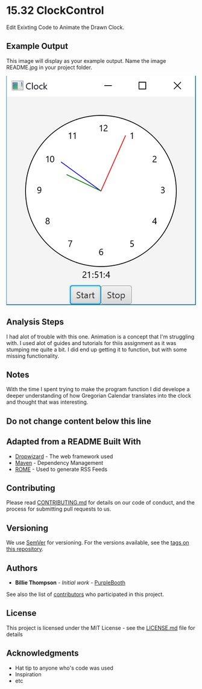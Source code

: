 # 15.32 ClockControl

Edit Exixting Code to Animate the Drawn Clock.

## Example Output

This image will display as your example output. Name the image README.jpg in your project folder.

![Sample Output](README.jpg)

## Analysis Steps


I had alot of trouble with this one. Animation is a concept that I'm struggling with. I used alot of guides and tutorials for thiis assignment as it was stumping me quite a bit. I did end up getting it to function, but with some missing functionality.

## Notes

With the time I spent trying to make the program function I did develope a deeper understanding of how Gregorian Calendar translates into the clock and thought that was interesting.

## Do not change content below this line
## Adapted from a README Built With

* [Dropwizard](http://www.dropwizard.io/1.0.2/docs/) - The web framework used
* [Maven](https://maven.apache.org/) - Dependency Management
* [ROME](https://rometools.github.io/rome/) - Used to generate RSS Feeds

## Contributing

Please read [CONTRIBUTING.md](https://gist.github.com/PurpleBooth/b24679402957c63ec426) for details on our code of conduct, and the process for submitting pull requests to us.

## Versioning

We use [SemVer](http://semver.org/) for versioning. For the versions available, see the [tags on this repository](https://github.com/your/project/tags). 

## Authors

* **Billie Thompson** - *Initial work* - [PurpleBooth](https://github.com/PurpleBooth)

See also the list of [contributors](https://github.com/your/project/contributors) who participated in this project.

## License

This project is licensed under the MIT License - see the [LICENSE.md](LICENSE.md) file for details

## Acknowledgments

* Hat tip to anyone who's code was used
* Inspiration
* etc
